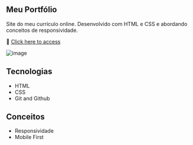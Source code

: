 ## Meu Portfólio

Site do meu currículo online. Desenvolvido com HTML e CSS e abordando conceitos de responsividade.

🔗 [Click here to access](https://drewneres.github.io)

![image](https://github.com/drewneres/drewneres.github.io/assets/71440544/30b63053-6f7b-44fd-bc7e-f72c641bb9dd)


## Tecnologias

- HTML
- CSS
- Git and Github

 ## Conceitos

- Responsividade
- Mobile First
